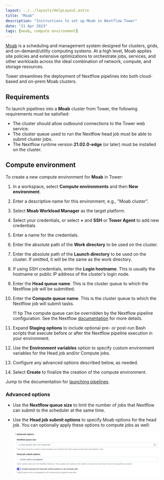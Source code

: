 ```yaml
---
layout: ../../layouts/HelpLayout.astro
title: "Moab"
description: "Instructions to set up Moab in Nextflow Tower"
date: "21 Apr 2023"
tags: [moab, compute environment]
---
```


[Moab](http://docs.adaptivecomputing.com/suite/8-0/basic/help.htm#topics/moabWorkloadManager/topics/intro/productOverview.htm) is a scheduling and management system designed for clusters, grids, and on-demand/utility computing systems. At a high level, Moab applies site policies and extensive optimizations to orchestrate jobs, services, and other workloads across the ideal combination of network, compute, and storage resources.

Tower streamlines the deployment of Nextflow pipelines into both cloud-based and on-prem Moab clusters.

## Requirements

To launch pipelines into a **Moab** cluster from Tower, the following requirements must be satisfied:

- The cluster should allow outbound connections to the Tower web service.
- The cluster queue used to run the Nextflow head job must be able to submit cluster jobs.
- The Nextflow runtime version **21.02.0-edge** (or later) must be installed on the cluster.

## Compute environment

To create a new compute environment for **Moab** in Tower:

1. In a workspace, select **Compute environments** and then **New environment**.

2. Enter a descriptive name for this environment, e.g., "Moab cluster".

3. Select **Moab Workload Manager** as the target platform.

4. Select your credentials, or select **+** and **SSH** or **Tower Agent** to add new credentials.

5. Enter a name for the credentials.

6. Enter the absolute path of the **Work directory** to be used on the cluster.

7. Enter the absolute path of the **Launch directory** to be used on the cluster. If omitted, it will be the same as the work directory.

8. If using SSH credentials, enter the **Login hostname**. This is usually the hostname or public IP address of the cluster's login node.

9. Enter the **Head queue name**. This is the cluster queue to which the Nextflow job will be submitted.

10. Enter the **Compute queue name**. This is the cluster queue to which the Nextflow job will submit tasks.

    !!! tip
        The compute queue can be overridden by the Nextflow pipeline configuration. See the Nextflow [documentation](https://www.nextflow.io/docs/latest/process.html#queue) for more details.

11. Expand **Staging options** to include optional pre- or post-run Bash scripts that execute before or after the Nextflow pipeline execution in your environment. 

12. Use the **Environment variables** option to specify custom environment variables for the Head job and/or Compute jobs.

13. Configure any advanced options described below, as needed.

14. Select **Create** to finalize the creation of the compute environment.

Jump to the documentation for [launching pipelines](../launch/launchpad.md).

### Advanced options

- Use the **Nextflow queue size** to limit the number of jobs that Nextflow can submit to the scheduler at the same time.

- Use the **Head job submit options** to specify Moab options for the head job. You can optionally apply these options to compute jobs as well:

  ![](_images/head_job_propagation.png)
